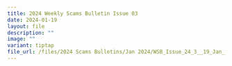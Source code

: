 ```yaml
---
title: 2024 Weekly Scams Bulletin Issue 03
date: 2024-01-19
layout: file
description: ""
image: ""
variant: tiptap
file_url: /files/2024 Scams Bulletins/Jan 2024/WSB_Issue_24_3__19_Jan_.pdf
---
```

